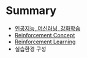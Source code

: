 # Summary

* [인공지능, 머신러닝, 강화학습](README.md)
* [Reinforcement Concept](Reinforcement-Concept.md)
* [Reinforcement Learning](reinforcement-learning.md)
* 실습환경 구성

